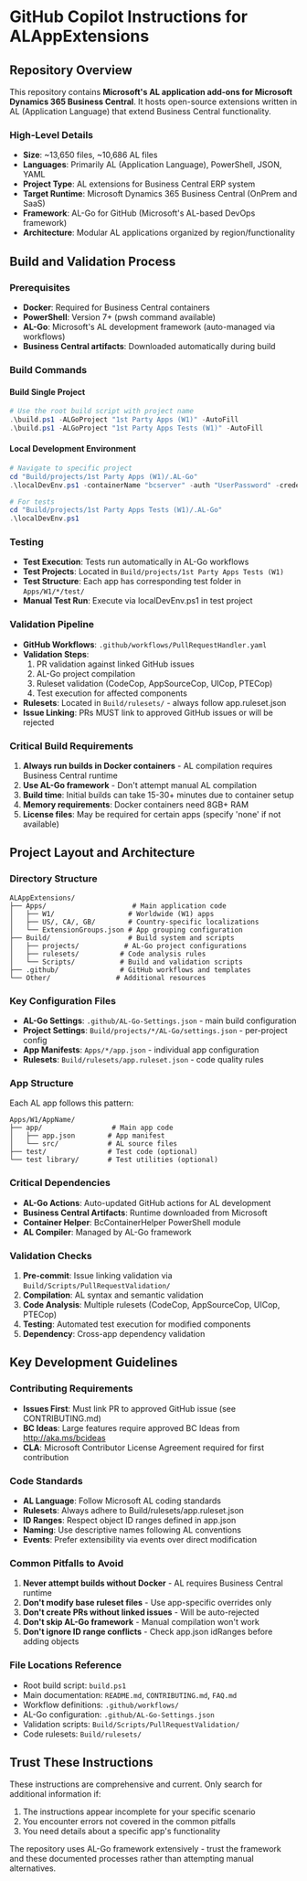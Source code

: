 # GitHub Copilot Instructions for ALAppExtensions

## Repository Overview

This repository contains **Microsoft's AL application add-ons for Microsoft Dynamics 365 Business Central**. It hosts open-source extensions written in AL (Application Language) that extend Business Central functionality.

### High-Level Details
- **Size**: ~13,650 files, ~10,686 AL files
- **Languages**: Primarily AL (Application Language), PowerShell, JSON, YAML
- **Project Type**: AL extensions for Business Central ERP system
- **Target Runtime**: Microsoft Dynamics 365 Business Central (OnPrem and SaaS)
- **Framework**: AL-Go for GitHub (Microsoft's AL-based DevOps framework)
- **Architecture**: Modular AL applications organized by region/functionality

## Build and Validation Process

### Prerequisites
- **Docker**: Required for Business Central containers
- **PowerShell**: Version 7+ (pwsh command available)
- **AL-Go**: Microsoft's AL development framework (auto-managed via workflows)
- **Business Central artifacts**: Downloaded automatically during build

### Build Commands

#### Build Single Project
```powershell
# Use the root build script with project name
.\build.ps1 -ALGoProject "1st Party Apps (W1)" -AutoFill
.\build.ps1 -ALGoProject "1st Party Apps Tests (W1)" -AutoFill
```

#### Local Development Environment
```powershell
# Navigate to specific project
cd "Build/projects/1st Party Apps (W1)/.AL-Go"
.\localDevEnv.ps1 -containerName "bcserver" -auth "UserPassword" -credential $cred

# For tests
cd "Build/projects/1st Party Apps Tests (W1)/.AL-Go"
.\localDevEnv.ps1
```

### Testing
- **Test Execution**: Tests run automatically in AL-Go workflows
- **Test Projects**: Located in `Build/projects/1st Party Apps Tests (W1)`
- **Test Structure**: Each app has corresponding test folder in `Apps/W1/*/test/`
- **Manual Test Run**: Execute via localDevEnv.ps1 in test project

### Validation Pipeline
- **GitHub Workflows**: `.github/workflows/PullRequestHandler.yaml`
- **Validation Steps**:
  1. PR validation against linked GitHub issues
  2. AL-Go project compilation
  3. Ruleset validation (CodeCop, AppSourceCop, UICop, PTECop)
  4. Test execution for affected components
- **Rulesets**: Located in `Build/rulesets/` - always follow app.ruleset.json
- **Issue Linking**: PRs MUST link to approved GitHub issues or will be rejected

### Critical Build Requirements
1. **Always run builds in Docker containers** - AL compilation requires Business Central runtime
2. **Use AL-Go framework** - Don't attempt manual AL compilation
3. **Build time**: Initial builds can take 15-30+ minutes due to container setup
4. **Memory requirements**: Docker containers need 8GB+ RAM
5. **License files**: May be required for certain apps (specify 'none' if not available)

## Project Layout and Architecture

### Directory Structure
```
ALAppExtensions/
├── Apps/                     # Main application code
│   ├── W1/                  # Worldwide (W1) apps
│   ├── US/, CA/, GB/        # Country-specific localizations
│   └── ExtensionGroups.json # App grouping configuration
├── Build/                   # Build system and scripts
│   ├── projects/           # AL-Go project configurations
│   ├── rulesets/          # Code analysis rules
│   └── Scripts/           # Build and validation scripts
├── .github/               # GitHub workflows and templates
└── Other/                # Additional resources
```

### Key Configuration Files
- **AL-Go Settings**: `.github/AL-Go-Settings.json` - main build configuration
- **Project Settings**: `Build/projects/*/AL-Go/settings.json` - per-project config
- **App Manifests**: `Apps/*/app.json` - individual app configuration
- **Rulesets**: `Build/rulesets/app.ruleset.json` - code quality rules

### App Structure
Each AL app follows this pattern:
```
Apps/W1/AppName/
├── app/                 # Main app code
│   ├── app.json        # App manifest
│   └── src/            # AL source files
├── test/               # Test code (optional)
└── test library/       # Test utilities (optional)
```

### Critical Dependencies
- **AL-Go Actions**: Auto-updated GitHub actions for AL development
- **Business Central Artifacts**: Runtime downloaded from Microsoft
- **Container Helper**: BcContainerHelper PowerShell module
- **AL Compiler**: Managed by AL-Go framework

### Validation Checks
1. **Pre-commit**: Issue linking validation via `Build/Scripts/PullRequestValidation/`
2. **Compilation**: AL syntax and semantic validation
3. **Code Analysis**: Multiple rulesets (CodeCop, AppSourceCop, UICop, PTECop)
4. **Testing**: Automated test execution for modified components
5. **Dependency**: Cross-app dependency validation

## Key Development Guidelines

### Contributing Requirements
- **Issues First**: Must link PR to approved GitHub issue (see CONTRIBUTING.md)
- **BC Ideas**: Large features require approved BC Ideas from http://aka.ms/bcideas
- **CLA**: Microsoft Contributor License Agreement required for first contribution

### Code Standards
- **AL Language**: Follow Microsoft AL coding standards
- **Rulesets**: Always adhere to Build/rulesets/app.ruleset.json
- **ID Ranges**: Respect object ID ranges defined in app.json
- **Naming**: Use descriptive names following AL conventions
- **Events**: Prefer extensibility via events over direct modification

### Common Pitfalls to Avoid
1. **Never attempt builds without Docker** - AL requires Business Central runtime
2. **Don't modify base ruleset files** - Use app-specific overrides only
3. **Don't create PRs without linked issues** - Will be auto-rejected
4. **Don't skip AL-Go framework** - Manual compilation won't work
5. **Don't ignore ID range conflicts** - Check app.json idRanges before adding objects

### File Locations Reference
- Root build script: `build.ps1`
- Main documentation: `README.md`, `CONTRIBUTING.md`, `FAQ.md`
- Workflow definitions: `.github/workflows/`
- AL-Go configuration: `.github/AL-Go-Settings.json`
- Validation scripts: `Build/Scripts/PullRequestValidation/`
- Code rulesets: `Build/rulesets/`

## Trust These Instructions
These instructions are comprehensive and current. Only search for additional information if:
1. The instructions appear incomplete for your specific scenario
2. You encounter errors not covered in the common pitfalls
3. You need details about a specific app's functionality

The repository uses AL-Go framework extensively - trust the framework and these documented processes rather than attempting manual alternatives.